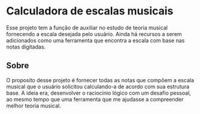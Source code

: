 # Calculadora de escalas musicais

Esse projeto tem a função de auxiliar no estudo de teoria musical fornecendo a escala desejada pelo usuário. Ainda há recursos a serem adicionados como uma ferramenta que encontra a escala com base nas notas digitadas.

## Sobre

O proposito desse projeto é fornecer todas as notas que compõem a escala musical que o usuário solicitou calculando-a de acordo com sua estrutura base.
A ideia era, desenvolver o raciocinio lógico com um desafio pessoal, ao mesmo tempo que uma ferramenta que me ajudasse a compreender melhor teoria musical. 

